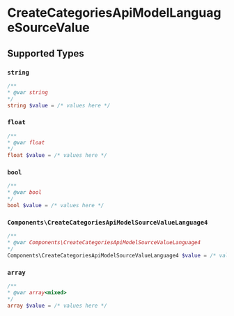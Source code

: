 # CreateCategoriesApiModelLanguageSourceValue


## Supported Types

### `string`

```php
/**
* @var string
*/
string $value = /* values here */
```

### `float`

```php
/**
* @var float
*/
float $value = /* values here */
```

### `bool`

```php
/**
* @var bool
*/
bool $value = /* values here */
```

### `Components\CreateCategoriesApiModelSourceValueLanguage4`

```php
/**
* @var Components\CreateCategoriesApiModelSourceValueLanguage4
*/
Components\CreateCategoriesApiModelSourceValueLanguage4 $value = /* values here */
```

### `array`

```php
/**
* @var array<mixed>
*/
array $value = /* values here */
```

